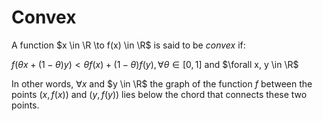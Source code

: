 # Convex

A function $x \in \R \to f(x) \in \R$ is said to be *convex* if:

$f(\theta x + (1-\theta)y) < \theta f(x) + (1 - \theta)f(y), \forall \theta \in [0,1]$ and $\forall x, y \in \R$

In other words, $\forall x$ and $y \in \R$ the graph of the function $f$ between the points $(x, f(x))$ and $(y, f(y))$ lies below the chord that connects these two points.